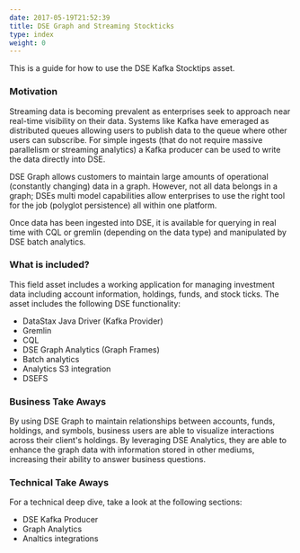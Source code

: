 ```yaml
---
date: 2017-05-19T21:52:39
title: DSE Graph and Streaming Stockticks
type: index
weight: 0
---
```


This is a guide for how to use the DSE Kafka Stocktips asset.

### Motivation

Streaming data is becoming prevalent as enterprises seek to approach near real-time visibility on their data. Systems like Kafka have emeraged as distributed queues allowing users to publish data to the queue where other users can subscribe. For simple ingests (that do not require massive parallelism or streaming analytics) a Kafka producer can be used to write the data directly into DSE.

DSE Graph allows customers to maintain large amounts of operational (constantly changing) data in a graph. However, not all data belongs in a graph; DSEs multi model capabilities allow enterprises to use the right tool for the job (polyglot persistence) all within one platform.

Once data has been ingested into DSE, it is available for querying in real time with CQL or gremlin (depending on the data type) and manipulated by DSE batch analytics.

### What is included?

This field asset includes a working application for managing investment data including account information, holdings, funds, and stock ticks. The asset includes the following DSE functionality:

* DataStax Java Driver (Kafka Provider)
* Gremlin
* CQL
* DSE Graph Analytics (Graph Frames)
* Batch analytics
* Analytics S3 integration
* DSEFS

### Business Take Aways

By using DSE Graph to maintain relationships between accounts, funds, holdings, and symbols, business users are able to visualize interactions across their client's holdings. By leveraging DSE Analytics, they are able to enhance the graph data with information stored in other mediums, increasing their ability to answer business questions.

### Technical Take Aways

For a technical deep dive, take a look at the following sections:

- DSE Kafka Producer
- Graph Analytics
- Analtics integrations
